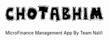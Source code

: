 ![alt text](https://github.com/M-R-D-G/chotaBHIM/blob/master/image.png)
=========================================
MicroFinance Management App By Team NaVi


